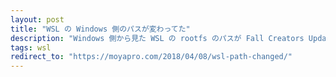 ```yaml
---
layout: post
title: "WSL の Windows 側のパスが変わってた"
description: "Windows 側から見た WSL の rootfs のパスが Fall Creators Update で変わってた。"
tags: wsl
redirect_to: "https://moyapro.com/2018/04/08/wsl-path-changed/"
---
```


